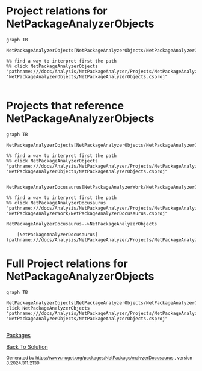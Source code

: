 
# Project relations for NetPackageAnalyzerObjects



```mermaid
graph TB    

NetPackageAnalyzerObjects[NetPackageAnalyzerObjects/NetPackageAnalyzerObjects.csproj]

%% find a way to interpret first the path
%% click NetPackageAnalyzerObjects "pathname:///docs/Analysis/NetPackageAnalyzer/Projects/NetPackageAnalyzerObjects/ProjectReferences" "NetPackageAnalyzerObjects/NetPackageAnalyzerObjects.csproj"


```




# Projects that reference NetPackageAnalyzerObjects
```mermaid
graph TB

NetPackageAnalyzerObjects[NetPackageAnalyzerObjects/NetPackageAnalyzerObjects.csproj]

%% find a way to interpret first the path
%% click NetPackageAnalyzerObjects "pathname:///docs/Analysis/NetPackageAnalyzer/Projects/NetPackageAnalyzerObjects/ProjectReferences" "NetPackageAnalyzerObjects/NetPackageAnalyzerObjects.csproj"


NetPackageAnalyzerDocusaurus[NetPackageAnalyzerWork/NetPackageAnalyzerDocusaurus.csproj]

%% find a way to interpret first the path
%% click NetPackageAnalyzerDocusaurus "pathname:///docs/Analysis/NetPackageAnalyzer/Projects/NetPackageAnalyzerDocusaurus/ProjectReferences" "NetPackageAnalyzerWork/NetPackageAnalyzerDocusaurus.csproj"

NetPackageAnalyzerDocusaurus-->NetPackageAnalyzerObjects

```


        [NetPackageAnalyzerDocusaurus](pathname:///docs/Analysis/NetPackageAnalyzer/Projects/NetPackageAnalyzerDocusaurus/ProjectReferences)
    

# Full Project relations for NetPackageAnalyzerObjects

```mermaid
graph TB

NetPackageAnalyzerObjects[NetPackageAnalyzerObjects/NetPackageAnalyzerObjects.csproj]
click NetPackageAnalyzerObjects "pathname:///docs/Analysis/NetPackageAnalyzer/Projects/NetPackageAnalyzerObjects/ProjectReferences" "NetPackageAnalyzerObjects/NetPackageAnalyzerObjects.csproj"


```


[Packages](Packages)


[Back To Solution](pathname:///docs/Analysis/NetPackageAnalyzer/ProjectRelation)

<small>Generated  by https://www.nuget.org/packages/NetPackageAnalyzerDocusaurus , version 8.2024.311.2139</small>

